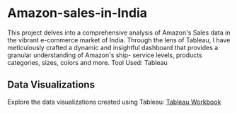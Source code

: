 # Amazon-sales-in-India
This project delves into a comprehensive analysis of Amazon's Sales data in the vibrant e-commerce market of India. Through the lens of Tableau, I have meticulously crafted a dynamic and insightful dashboard that provides a granular understanding of Amazon's ship- service levels, products categories, sizes, colors and more. Tool Used: Tableau
## Data Visualizations
Explore the data visualizations created using Tableau:
[Tableau Workbook](https://public.tableau.com/app/profile/sai.prathyusha.nagilla/viz/Amazonsalesinindia_16956522187560/AmazonSalesinIndia?publish=yes)
